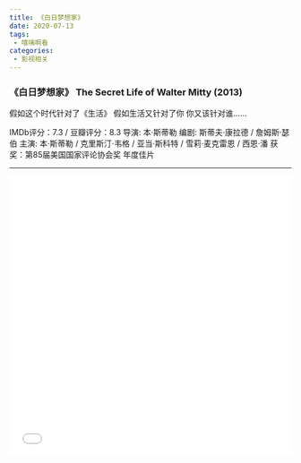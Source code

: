 ```yaml
---
title: 《白日梦想家》
date: 2020-07-13
tags:
 - 嘻咦啊看
categories:
 - 影视相关
---
```


### 《白日梦想家》 The Secret Life of Walter Mitty (2013)

假如这个时代针对了《生活》
假如生活又针对了你
你又该针对谁……

IMDb评分：7.3 / 豆瓣评分：8.3
导演: 本·斯蒂勒
编剧: 斯蒂夫·康拉德 / 詹姆斯·瑟伯
主演: 本·斯蒂勒 / 克里斯汀·韦格 / 亚当·斯科特 / 雪莉·麦克雷恩 / 西恩·潘
获奖：第85届美国国家评论协会奖 年度佳片

---

<iframe src="//player.bilibili.com/player.html?aid=29877081&bvid=BV1yW41197Hq&cid=52027421&page=1" allowfullscreen="allowfullscreen" width="100%" height="500" scrolling="no" frameborder="0" sandbox="allow-top-navigation allow-same-origin allow-forms allow-scripts"></iframe>

